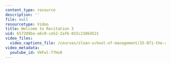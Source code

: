 ```yaml
---
content_type: resource
description: ''
file: null
resourcetype: Video
title: Welcome to Recitation 3
uid: 657289be-a6c0-ce52-2af6-015c21064521
video_files:
  video_captions_file: /courses/sloan-school-of-management/15-071-the-analytics-edge-spring-2017/logistic-regression/election-forecasting-predicting-the-winner-before-any-votes-are-cast-recitation/welcome-to-recitation-3-0/VKFwl-T7Hs0.vtt
video_metadata:
  youtube_id: VKFwl-T7Hs0
---
```


